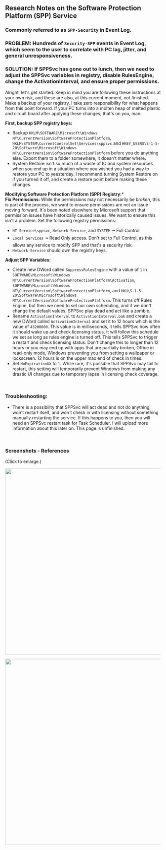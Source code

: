 ## Research Notes on the Software Protection Platform (SPP) Service
### Commonly referred to as **`SPP-Security`** in Event Log.

<p></p>

### PROBLEM: Hundreds of `Security-SPP` events in Event Log, which seem to the user to correlate with PC lag, jitter, and general unresponsiveness.<p></p>
### SOLUTION: If SPPSvc has gone out to lunch, then we need to adjust the SPPSvc variables in registry, disable RulesEngine, change the ActivationInterval, and ensure proper permissions.<p></p>
Alright, let's get started. Keep in mind you are following these instructions at your own risk, and these are also, at this current moment, not finished. Make a backup of your registry. I take zero responsibility for what happens from this point forward. If your PC turns into a molten heap of melted plastic and circuit board after applying these changes, that's on you, man.

**First, backup SPP registry keys:**
* Backup `HKLM\SOFTWARE\Microsoft\Windows NT\CurrentVersion\SoftwareProtectionPlatform`, `HKLM\SYSTEM\CurrentControlSet\Services\sppsvc` and `HKEY_USERS\S-1-5-20\Software\Microsoft\Windows NT\CurrentVersion\SoftwareProtectionPlatform` before you do anything else. Export them to a folder somewhere, it doesn't matter where.
* System Restore isn't so much of a waste of IO and system resources when you end up in a situation where you wished you had a way to restore your PC to yeesterday. I recommend turning System Restore on if you turned it off, and create a restore point before making these changes.

**Modifying Software Protection Platform (SPP) Registry:*** <br/>
**Fix Permissions:** While the permissions may not necessarily be *broken*, this is part of the process, we want to ensure permissions are not an issue moving forward. It's been noted elsewhere by Microsoft support that permission issues have historically caused issues. We want to ensure this isn't a problem. Set the following registry permissions:
  * `NT Service\sppsvc`, `Network Service`, and `SYSTEM` 🠆 Full Control
  * `Local Services` 🠆 Read Only access. Don't set to Full Control, as this allows any service to modify SPP and that's a security risk.
  * `Network Service` should own the registry keys.
<p></p>

**Adjust SPP Variables:**
* Create new DWord called `SuppressRulesEngine` with a value of `1` in `SOFTWARE\Microsoft\Windows NT\CurrentVersion\SoftwareProtectionPlatform\Activation`, `SOFTWARE\Microsoft\Windows NT\CurrentVersion\SoftwareProtectionPlatform`, and `HKU\S-1-5-20\Software\Microsoft\Windows NT\CurrentVersion\SoftwareProtectionPlatform`. This turns off Rules Engine, but then we need to set our own scheduling, and if we don't change the default values, SPPSvc play dead and act like a zombie.
* Rename `ActivationInterval` to `ActivationInterval.bak` and create a new DWord called `ActivationInterval` and set it to 12 hours which is the value of `43200000`. This value is in milliseconds, it tells SPPSvc how often it should wake up and check licensing status. It will follow this schedule we set as long as rules engine is turned off. This tells SPPSvc to trigger a restart and check licensing status. Don't change this to longer than 12 hours or you may end up with apps that are partially broken, Office in read-only mode, Windows preventing you from setting a wallpaper or lockscreen. 12 hours is on the upper max end of check in times.
* Set `NoExpirationUX` to `1`. While rare, it's possible that SPPSvc may fail to restart, this setting will temporarily prevent Windows from making any drastic UI changes due to temporary lapse in licensing check coverage.

<p><br/></p>

### Troubleshooting:
* There is a possibility that SPPSvc will act dead and not do anything, won't restart itself, and won't check in with licensing without something manually restarting the service. If this happens to you, then you will need an SPPSvc restart task for Task Scheduler. I will upload more information about this later on. This page is unfinished.

<br/>

### Screenshots - References
(Click to enlarge.)<p></p>
<img src="https://github.com/user-attachments/assets/6ca4bd11-0aac-4263-a100-241599c73fc1" width=600 title="" alt="" />

<img src="https://github.com/user-attachments/assets/b8ba5369-c5e6-4a01-a374-730091acccd4" width=600 title="" alt="" />


